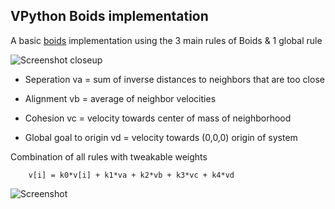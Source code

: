 VPython Boids implementation
---
A basic [boids](http://www.red3d.com/cwr/boids/) implementation using the 3 main rules of Boids & 1 global rule

![Screenshot closeup](http://i.imgur.com/rUhgA.png)

* Seperation
va = sum of inverse distances to neighbors that are too close

* Alignment
vb = average of neighbor velocities

* Cohesion
vc = velocity towards center of mass of neighborhood 

* Global goal to origin
vd = velocity towards (0,0,0) origin of system

Combination of all rules with tweakable weights
```
    v[i] = k0*v[i] + k1*va + k2*vb + k3*vc + k4*vd
```


![Screenshot](http://i.imgur.com/NQqwM.png)

